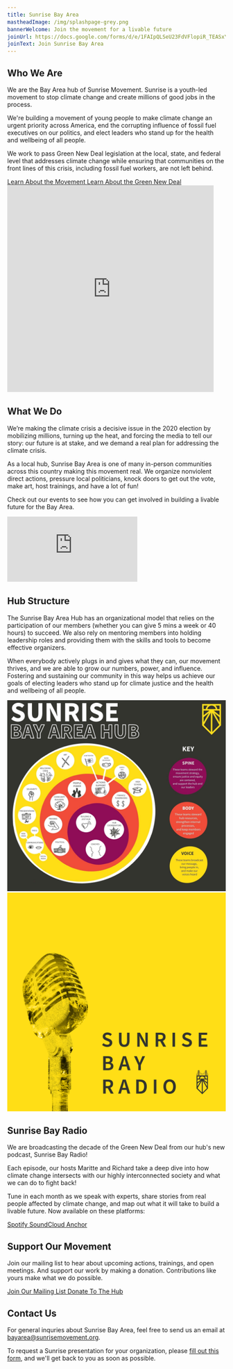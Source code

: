 ```yaml
---
title: Sunrise Bay Area
mastheadImage: /img/splashpage-grey.png
bannerWelcome: Join the movement for a livable future
joinUrl: https://docs.google.com/forms/d/e/1FAIpQLSeU23FdVFlopiR_TEASxYoLILAcSZdFQtDJPLwXuhaoU1PatQ/viewform
joinText: Join Sunrise Bay Area
---
```

<div class="row">
  <div class="col">
    <h2>Who We Are</h2>
    <p>
      We are the Bay Area hub of Sunrise Movement. Sunrise is a youth-led movement to stop climate change and create millions of good jobs in the process.​
    </p>
    <p>
      We're building a movement of young people to make climate change an urgent priority across America, end the corrupting influence of fossil fuel executives on our politics, and elect leaders who stand up for the health and wellbeing of all people.
    </p>
    <p>
      We work to pass Green New Deal legislation at the local, state, and federal level that addresses climate change while ensuring that communities on the front lines of this crisis, including fossil fuel workers, are not left behind.
    </p>

  <div class="btn-group-vertical">
      <a class="btn btn-primary" href="https://www.sunrisemovement.org/about" target="_blank" rel="noreferrer">
        Learn About the Movement
      </a>
      <a class="btn btn-primary" href="https://www.sunrisemovement.org/green-new-deal" target="_blank" rel="noreferrer">
        Learn About the Green New Deal
      </a>
    </div>
  </div>
  <div class="col">
      <div class="video-container">
        <iframe src="https://www.facebook.com/plugins/video.php?href=https%3A%2F%2Fwww.facebook.com%2FBayAreaSunrise%2Fvideos%2F800272823709811%2F&show_text=0&width=476" width="476" height="476" style="border:none;overflow:hidden" scrolling="no" frameborder="0" allowTransparency="true" allowFullScreen="true" title="California Just Transition and the Green New Deal"></iframe>
      </div>
    </div>
</div>

<div class="parallax" style="background-image: url('/img/fire_banner.png')">
</div>

<div class="row reverse">
  <div class="col">
      <h2>What We Do</h2>
      <p>
        We’re making the climate crisis a decisive issue in the 2020 election by mobilizing millions, turning up the heat, and forcing the media to tell our story: our future is at stake, and we demand a real plan for addressing the climate crisis.
      </p>
      <p>
        As a local hub, Sunrise Bay Area is one of many in-person communities across this country making this movement real. We organize nonviolent direct actions, pressure local politicians, knock doors to get out the vote, make art, host trainings, and have a lot of fun!
      </p>
      <p>
        Check out our events to see how you can get involved in building a livable future for the Bay Area.
      </p>
  </div>
  <div class="col">
    <iframe class="calendar" src="https://calendar.google.com/calendar/embed?title=Sunrise%20Bay%20Area%20Events&amp;src=sunrisemovement.org_5hjrpci2cqu30orbhfj1l23bck%40group.calendar.google.com&amp;color=%23AB8B00&amp;src=sunrisemovement.org_p247h08c9322tutrdf7e70js8o%40group.calendar.google.com&amp;color=%23333333&amp;ctz=America%2FLos_Angeles&amp;showTabs=0&amp;showPrint=0" frameborder="0" scrolling="no"></iframe>
  </div>
</div>

<div class="parallax" style="background-image: url('/img/2019-08-24-West-Summit.jpg')">
</div>

<div class="row">
  <div class="col">
    <h2>Hub Structure</h2>
    <p>
      The Sunrise Bay Area Hub has an organizational model that relies on the participation of our members (whether you can give 5 mins a week or 40 hours) to succeed. We also rely on mentoring members into holding leadership roles and providing them with the skills and tools to become effective organizers. 
    </p>
    <p>
      When everybody actively plugs in and gives what they can, our movement thrives, and we are able to grow our numbers, power, and influence. Fostering and sustaining our community in this way helps us achieve our goals of electing leaders who stand up for climate justice and the health and wellbeing of all people.
    </p>
  </div>
  <div class="col">
      <img src="/img/hubmap.jpg">
  </div>
</div>

<div class="row">
  <div class="col">
      <img src="/img/sbr_logo.png">
  </div>
  <div class="col">
    <h2>Sunrise Bay Radio</h2>
    <p>
      We are broadcasting the decade of the Green New Deal from our hub's new podcast, Sunrise Bay Radio!
    </p>
    <p>
      Each episode, our hosts Maritte and Richard take a deep dive into how climate change intersects with our highly interconnected society and what we can do to fight back!
    </p>
    <p>
      Tune in each month as we speak with experts, share stories from real people affected by climate change, and map out what it will take to build a livable future. Now available on these platforms:
    </p>
    <div class="btn-group-vertical">
      <a class="btn btn-primary" href="https://open.spotify.com/show/2wOP4ZBibLC081qmwYLpvx?si=Hs6XWPVRSVWgOnzV120Qcg" target="_blank" rel="noreferrer">
        Spotify
      </a>
      <a class="btn btn-primary" href="https://www.soundcloud.com/sunrisebayradio" target="_blank" rel="noreferrer">
      SoundCloud
      </a>
      <a class="btn btn-primary" href="https://anchor.fm/sunrisebayradio" target="_blank" rel="noreferrer">
      Anchor
      </a>
    </div>
  </div>
</div>

<div class="parallax" style="background-image: url('/img/trump_banner.jpg')">
</div>

<div class="row">
  <div class="col">
    <h2>Support Our Movement</h2>
    <p>
      Join our mailing list to hear about upcoming actions, trainings, and open meetings. And support our work by making a donation. Contributions like yours make what we do possible. 
    </p>
    <div class="btn-group-vertical">
      <a class="btn btn-primary" href="https://bit.ly/joinsunrisebayarea" target="_blank" rel="noreferrer">
        Join Our Mailing List 
      </a>
      <a class="btn btn-primary" href="https://secure.actblue.com/donate/sunrisebayarea?refcode=website" target="_blank" rel="noreferrer">
      Donate To The Hub
      </a>
    </div>
  </div>
  <div class="col" style="justify-content: flex-start;">
    <h2>Contact Us</h2>
    <p>
      For general inquries about Sunrise Bay Area, feel free to send us an email at <a href="mailto:bayarea@sunrisemovement.org">bayarea@sunrisemovement.org</a>. 
    </p>
    <p>
      To request a Sunrise presentation for your organization, please <a href="https://bit.ly/sunrisepresentations">fill out this form</a>, and we'll get back to you as soon as possible.
    </p>
  </div>
</div>